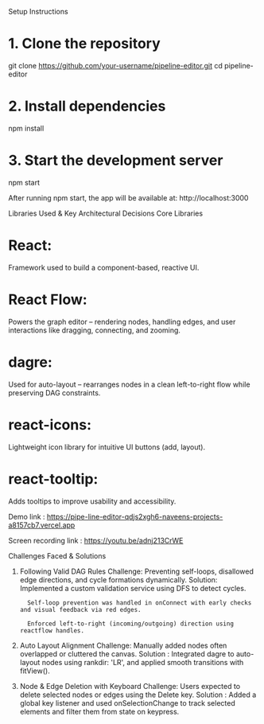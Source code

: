 Setup Instructions 

# 1. Clone the repository
git clone https://github.com/your-username/pipeline-editor.git
cd pipeline-editor

# 2. Install dependencies
npm install

# 3. Start the development server
npm start

After running npm start, the app will be available at: http://localhost:3000


Libraries Used & Key Architectural Decisions
Core Libraries

# React:
Framework used to build a component-based, reactive UI.


# React Flow:
Powers the graph editor – rendering nodes, handling edges, and user interactions like dragging, connecting, and zooming.

# dagre:
Used for auto-layout – rearranges nodes in a clean left-to-right flow while preserving DAG constraints.

# react-icons:
Lightweight icon library for intuitive UI buttons (add, layout).

# react-tooltip:
Adds tooltips to improve usability and accessibility.



Demo link : https://pipe-line-editor-qdjs2xgh6-naveens-projects-a8157cb7.vercel.app


Screen recording link :  https://youtu.be/adnj213CrWE 


Challenges Faced & Solutions


1. Following Valid DAG Rules
Challenge: Preventing self-loops, disallowed edge directions, and cycle formations     dynamically.
Solution: 
         Implemented a custom validation service using DFS to detect cycles.

         Self-loop prevention was handled in onConnect with early checks and visual feedback via red edges.

         Enforced left-to-right (incoming/outgoing) direction using reactflow handles.


2. Auto Layout Alignment
Challenge: Manually added nodes often overlapped or cluttered the canvas.
Solution :
         Integrated dagre to auto-layout nodes using rankdir: 'LR', and applied smooth transitions with fitView().

3. Node & Edge Deletion with Keyboard
Challenge: Users expected to delete selected nodes or edges using the Delete key.
Solution :
         Added a global key listener and used onSelectionChange to track selected elements and filter them from state on keypress.
